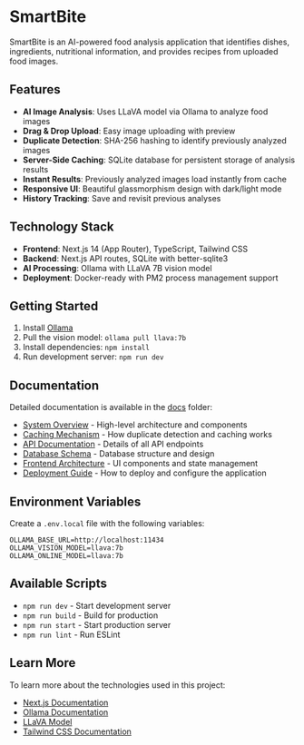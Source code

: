 # SmartBite

SmartBite is an AI-powered food analysis application that identifies dishes, ingredients, nutritional information, and provides recipes from uploaded food images.

## Features

- **AI Image Analysis**: Uses LLaVA model via Ollama to analyze food images
- **Drag & Drop Upload**: Easy image uploading with preview
- **Duplicate Detection**: SHA-256 hashing to identify previously analyzed images
- **Server-Side Caching**: SQLite database for persistent storage of analysis results
- **Instant Results**: Previously analyzed images load instantly from cache
- **Responsive UI**: Beautiful glassmorphism design with dark/light mode
- **History Tracking**: Save and revisit previous analyses

## Technology Stack

- **Frontend**: Next.js 14 (App Router), TypeScript, Tailwind CSS
- **Backend**: Next.js API routes, SQLite with better-sqlite3
- **AI Processing**: Ollama with LLaVA 7B vision model
- **Deployment**: Docker-ready with PM2 process management support

## Getting Started

1. Install [Ollama](https://ollama.com)
2. Pull the vision model: `ollama pull llava:7b`
3. Install dependencies: `npm install`
4. Run development server: `npm run dev`

## Documentation

Detailed documentation is available in the [docs](docs/) folder:

- [System Overview](docs/system-overview.md) - High-level architecture and components
- [Caching Mechanism](docs/caching-mechanism.md) - How duplicate detection and caching works
- [API Documentation](docs/api-documentation.md) - Details of all API endpoints
- [Database Schema](docs/database-schema.md) - Database structure and design
- [Frontend Architecture](docs/frontend-architecture.md) - UI components and state management
- [Deployment Guide](docs/deployment-guide.md) - How to deploy and configure the application

## Environment Variables

Create a `.env.local` file with the following variables:

```env
OLLAMA_BASE_URL=http://localhost:11434
OLLAMA_VISION_MODEL=llava:7b
OLLAMA_ONLINE_MODEL=llava:7b
```

## Available Scripts

- `npm run dev` - Start development server
- `npm run build` - Build for production
- `npm run start` - Start production server
- `npm run lint` - Run ESLint

## Learn More

To learn more about the technologies used in this project:

- [Next.js Documentation](https://nextjs.org/docs)
- [Ollama Documentation](https://github.com/jmorganca/ollama)
- [LLaVA Model](https://llava-vl.github.io/)
- [Tailwind CSS Documentation](https://tailwindcss.com/)